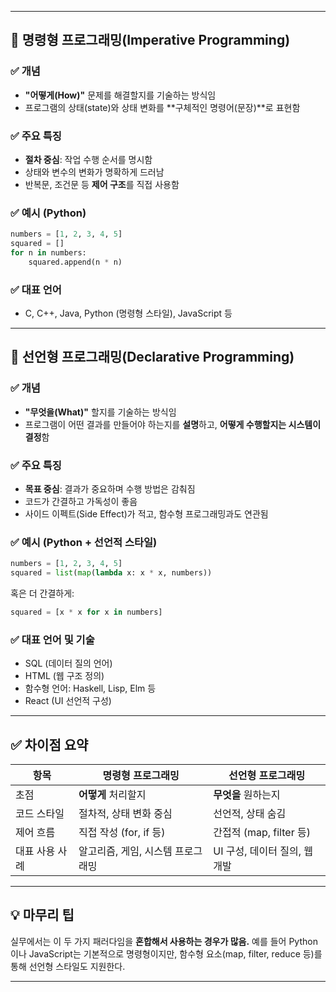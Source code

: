 
---

## 🌟 명령형 프로그래밍(Imperative Programming)

### ✅ 개념  
- **"어떻게(How)"** 문제를 해결할지를 기술하는 방식임  
- 프로그램의 상태(state)와 상태 변화를 **구체적인 명령어(문장)**로 표현함

### ✅ 주요 특징  
- **절차 중심**: 작업 수행 순서를 명시함  
- 상태와 변수의 변화가 명확하게 드러남  
- 반복문, 조건문 등 **제어 구조**를 직접 사용함

### ✅ 예시 (Python)
```python
numbers = [1, 2, 3, 4, 5]
squared = []
for n in numbers:
    squared.append(n * n)
```

### ✅ 대표 언어  
- C, C++, Java, Python (명령형 스타일), JavaScript 등  

---

## 🌟 선언형 프로그래밍(Declarative Programming)

### ✅ 개념  
- **"무엇을(What)"** 할지를 기술하는 방식임  
- 프로그램이 어떤 결과를 만들어야 하는지를 **설명**하고, **어떻게 수행할지는 시스템이 결정**함

### ✅ 주요 특징  
- **목표 중심**: 결과가 중요하며 수행 방법은 감춰짐  
- 코드가 간결하고 가독성이 좋음  
- 사이드 이펙트(Side Effect)가 적고, 함수형 프로그래밍과도 연관됨

### ✅ 예시 (Python + 선언적 스타일)
```python
numbers = [1, 2, 3, 4, 5]
squared = list(map(lambda x: x * x, numbers))
```

혹은 더 간결하게:
```python
squared = [x * x for x in numbers]
```

### ✅ 대표 언어 및 기술  
- SQL (데이터 질의 언어)  
- HTML (웹 구조 정의)  
- 함수형 언어: Haskell, Lisp, Elm 등  
- React (UI 선언적 구성)

---

## ✅ 차이점 요약

| 항목            | 명령형 프로그래밍             | 선언형 프로그래밍              |
|-----------------|------------------------------|-------------------------------|
| 초점            | **어떻게** 처리할지          | **무엇을** 원하는지           |
| 코드 스타일     | 절차적, 상태 변화 중심       | 선언적, 상태 숨김              |
| 제어 흐름       | 직접 작성 (for, if 등)       | 간접적 (map, filter 등)       |
| 대표 사용 사례  | 알고리즘, 게임, 시스템 프로그래밍 | UI 구성, 데이터 질의, 웹 개발 |

---

## 💡 마무리 팁  
실무에서는 이 두 가지 패러다임을 **혼합해서 사용하는 경우가 많음.** 예를 들어 Python이나 JavaScript는 기본적으로 명령형이지만, 함수형 요소(map, filter, reduce 등)를 통해 선언형 스타일도 지원한다.

---
